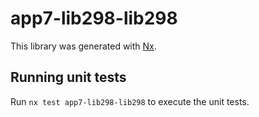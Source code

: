 # app7-lib298-lib298

This library was generated with [Nx](https://nx.dev).

## Running unit tests

Run `nx test app7-lib298-lib298` to execute the unit tests.

